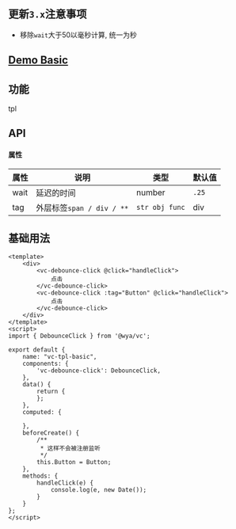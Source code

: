 ## 更新`3.x`注意事项
- 移除`wait`大于50以毫秒计算, 统一为秒

## [Demo Basic](https://wya-team.github.io/wya-vc/dist/debounce-click/basic.html)
## 功能
tpl

## API

#### 属性

属性 | 说明 | 类型 | 默认值
---|---|---|---
wait | 延迟的时间 | number | `.25`
tag | 外层标签`span / div / **` | `str obj func` | div


## 基础用法

```vue
<template>
	<div>
		<vc-debounce-click @click="handleClick">
			点击
		</vc-debounce-click>
		<vc-debounce-click :tag="Button" @click="handleClick">
			点击
		</vc-debounce-click>
	</div>
</template>
<script>
import { DebounceClick } from '@wya/vc';

export default {
	name: "vc-tpl-basic",
	components: {
		'vc-debounce-click': DebounceClick,
	},
	data() {
		return {
		};
	},
	computed: {
		
	},
	beforeCreate() {
		/**
		 * 这样不会被注册监听
		 */
		this.Button = Button;
	},
	methods: {
		handleClick(e) {
			console.log(e, new Date());
		}
	}
};
</script>

```